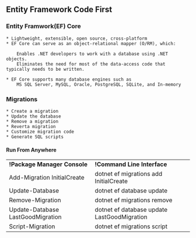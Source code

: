 ## Entity Framework Code First

### Entity Framwork(EF) Core
```
* Lightweight, extensible, open source, cross-platform 
* EF Core can serve as an object-relational mapper (O/RM), which:

    Enables .NET developers to work with a database using .NET objects.
    Eliminates the need for most of the data-access code that typically needs to be written.

* EF Core supports many database engines such as
    MS SQL Server, MySQL, Oracle, PostgreSQL, SQLite, and In-memory
```

### Migrations
```
* Create a migration
* Update the database
* Remove a migration
* Reverta migration
* Customize migration code
* Generate SQL scripts
```

#### Run From Anywhere
<table>
  <tr>
    <td><strong>!Package Manager Console</strong></td>
    <td><strong>!Command Line Interface</strong></td>
  </tr>  
  <tr>
    <td>Add-Migration InitialCreate</td>
    <td>dotnet ef migrations add InitialCreate</td>
  </tr>
   <tr>
    <td>Update-Database</td>
    <td>dotnet ef database update</td>
  </tr>
   <tr>
    <td>Remove-Migration</td>
    <td>dotnet ef migrations remove</td>
  </tr>
   <tr>
    <td>Update-Database LastGoodMigration</td>
    <td>dotnet ef database update LastGoodMigration</td>
  </tr>
   <tr>
    <td>Script-Migration</td>
    <td>dotnet ef migrations script</td>
  </tr>
</table>
